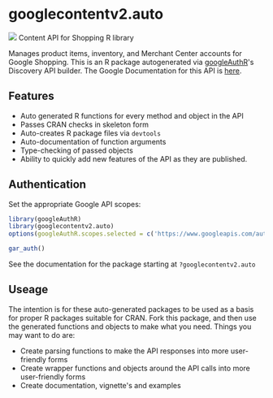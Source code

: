 # googlecontentv2.auto
![](https://www.gstatic.com/images/branding/product/1x/googleg_32dp.png)
Content API for Shopping R library

Manages product items, inventory, and Merchant Center accounts for Google Shopping.
This is an R package autogenerated via [googleAuthR](http://code.markedmondson.me/googleAuthR)'s Discovery API builder. 
The Google Documentation for this API is [here](https://developers.google.com/shopping-content).

## Features 
 * Auto generated R functions for every method and object in the API
 * Passes CRAN checks in skeleton form
 * Auto-creates R package files via `devtools`
 * Auto-documentation of function arguments
 * Type-checking of passed objects
 * Ability to quickly add new features of the API as they are published.

## Authentication
Set the appropriate Google API scopes:

```r
library(googleAuthR)
library(googlecontentv2.auto)
options(googleAuthR.scopes.selected = c('https://www.googleapis.com/auth/content'))

gar_auth()
```
 See the documentation for the package starting at `?googlecontentv2.auto`
## Useage
The intention is for these auto-generated packages to be used as a basis for proper R packages suitable for CRAN.
Fork this package, and then use the generated functions and objects to make what you need.
Things you may want to do are:
* Create parsing functions to make the API responses into more user-friendly forms
* Create wrapper functions and objects around the API calls into more user-friendly forms
* Create documentation, vignette's and examples

